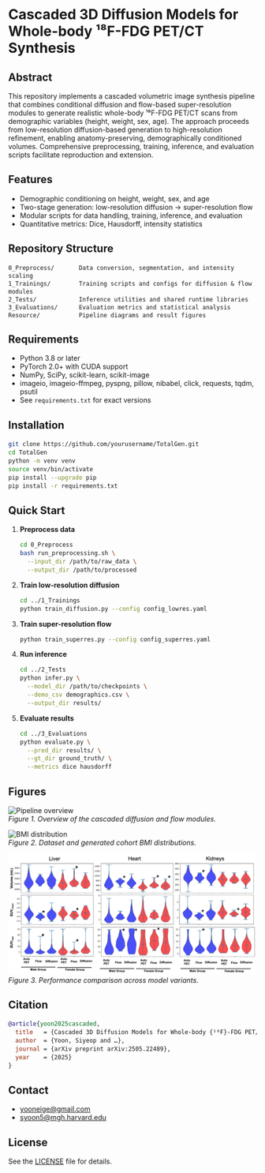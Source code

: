 # Cascaded 3D Diffusion Models for Whole-body ¹⁸F-FDG PET/CT Synthesis

## Abstract
This repository implements a cascaded volumetric image synthesis pipeline that combines conditional diffusion and flow-based super-resolution modules to generate realistic whole-body ¹⁸F-FDG PET/CT scans from demographic variables (height, weight, sex, age). The approach proceeds from low-resolution diffusion-based generation to high-resolution refinement, enabling anatomy-preserving, demographically conditioned volumes. Comprehensive preprocessing, training, inference, and evaluation scripts facilitate reproduction and extension.

## Features
- Demographic conditioning on height, weight, sex, and age  
- Two-stage generation: low-resolution diffusion → super-resolution flow  
- Modular scripts for data handling, training, inference, and evaluation  
- Quantitative metrics: Dice, Hausdorff, intensity statistics  

## Repository Structure
```
0_Preprocess/       Data conversion, segmentation, and intensity scaling
1_Trainings/        Training scripts and configs for diffusion & flow modules
2_Tests/            Inference utilities and shared runtime libraries
3_Evaluations/      Evaluation metrics and statistical analysis
Resource/           Pipeline diagrams and result figures
```

## Requirements
- Python 3.8 or later  
- PyTorch 2.0+ with CUDA support  
- NumPy, SciPy, scikit-learn, scikit-image  
- imageio, imageio-ffmpeg, pyspng, pillow, nibabel, click, requests, tqdm, psutil  
- See `requirements.txt` for exact versions  

## Installation
```bash
git clone https://github.com/yourusername/TotalGen.git
cd TotalGen
python -m venv venv
source venv/bin/activate
pip install --upgrade pip
pip install -r requirements.txt
```

## Quick Start
1. **Preprocess data**  
   ```bash
   cd 0_Preprocess
   bash run_preprocessing.sh \
     --input_dir /path/to/raw_data \
     --output_dir /path/to/processed
   ```
2. **Train low-resolution diffusion**  
   ```bash
   cd ../1_Trainings
   python train_diffusion.py --config config_lowres.yaml
   ```
3. **Train super-resolution flow**  
   ```bash
   python train_superres.py --config config_superres.yaml
   ```
4. **Run inference**  
   ```bash
   cd ../2_Tests
   python infer.py \
     --model_dir /path/to/checkpoints \
     --demo_csv demographics.csv \
     --output_dir results/
   ```
5. **Evaluate results**  
   ```bash
   cd ../3_Evaluations
   python evaluate.py \
     --pred_dir results/ \
     --gt_dir ground_truth/ \
     --metrics dice hausdorff
   ```

## Figures
![Pipeline overview](Resource/Picture3.png)  
*Figure 1. Overview of the cascaded diffusion and flow modules.*

![BMI distribution](Resource/Picture1.png)  
*Figure 2. Dataset and generated cohort BMI distributions.*

![Quantitative results](Resource/Picture2.png)  
*Figure 3. Performance comparison across model variants.*

## Citation
```bibtex
@article{yoon2025cascaded,
  title   = {Cascaded 3D Diffusion Models for Whole-body {¹⁸F}-FDG PET/CT Synthesis from Demographics},
  author  = {Yoon, Siyeop and …},
  journal = {arXiv preprint arXiv:2505.22489},
  year    = {2025}
}
```

## Contact
- yooneige@gmail.com  
- syoon5@mgh.harvard.edu  

## License
See the [LICENSE](LICENSE) file for details.
